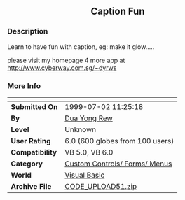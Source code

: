 ﻿<div align="center">

## Caption Fun


</div>

### Description

Learn to have fun with caption, eg: make it glow.....

please visit my homepage 4 more app at http://www.cyberway.com.sg/~dyrws
 
### More Info
 


<span>             |<span>
---                |---
**Submitted On**   |1999-07-02 11:25:18
**By**             |[Dua Yong Rew](https://github.com/Planet-Source-Code/PSCIndex/blob/master/ByAuthor/dua-yong-rew.md)
**Level**          |Unknown
**User Rating**    |6.0 (600 globes from 100 users)
**Compatibility**  |VB 5\.0, VB 6\.0
**Category**       |[Custom Controls/ Forms/  Menus](https://github.com/Planet-Source-Code/PSCIndex/blob/master/ByCategory/custom-controls-forms-menus__1-4.md)
**World**          |[Visual Basic](https://github.com/Planet-Source-Code/PSCIndex/blob/master/ByWorld/visual-basic.md)
**Archive File**   |[CODE\_UPLOAD51\.zip](https://github.com/Planet-Source-Code/dua-yong-rew-caption-fun__1-2427/archive/master.zip)








